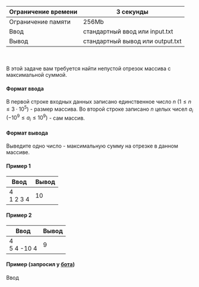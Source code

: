 | Ограничение времени 	| 3 секунды                        	|
|---------------------	|----------------------------------	|
| Ограничение памяти  	| 256Mb                            	|
| Ввод                	| стандартный ввод или input.txt   	|
| Вывод               	| стандартный вывод или output.txt 	|

\
\
В этой задаче вам требуется найти непустой отрезок массива с максимальной суммой. 

#### Формат ввода ####

В первой строке входных данных записано единственное число $n$ $( 1 ≤ n ≤ 3 ⋅ 1 0^ 5 )$ -  размер массива. Во второй строке записано $n$ целых чисел $a_i$ $( − 1 0 ^9 ≤ a_i ≤ 1 0^9 )$ - сам массив. 


#### Формат вывода ####

Выведите одно число - максимальную сумму на отрезке в данном массиве.


#### Пример 1 ####

| Ввод                             	| Вывод   	|
|----------------------------------	|---------	|
| 4 <br /> 1 2 3 4	| 10	| 


#### Пример 2 ####

| Ввод                             	| Вывод   	|
|----------------------------------	|---------	|
| 4 <br /> 5 4 -10 4	| 9	| 


#### Пример   (запросил у [бота](https://t.me/gettestfromcontestbot)) ####

Ввод
